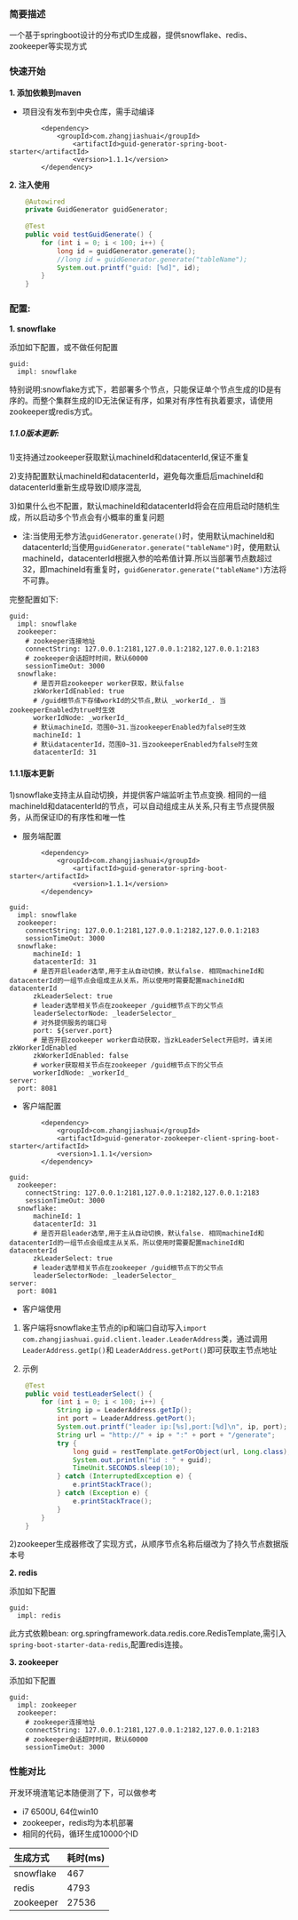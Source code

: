 ### 简要描述
一个基于springboot设计的分布式ID生成器，提供snowflake、redis、zookeeper等实现方式

### 快速开始
**1. 添加依赖到maven**

- 项目没有发布到中央仓库，需手动编译
```
		<dependency>
		    <groupId>com.zhangjiashuai</groupId>
    		    <artifactId>guid-generator-spring-boot-starter</artifactId>
    		    <version>1.1.1</version>
		</dependency>
```

**2. 注入使用**

```java
	@Autowired
	private GuidGenerator guidGenerator;
	
	@Test
	public void testGuidGenerate() {
		for (int i = 0; i < 100; i++) {
			long id = guidGenerator.generate();
			//long id = guidGenerator.generate("tableName");
			System.out.printf("guid: [%d]", id);
		}
	}
```

### 配置:
**1. snowflake**

添加如下配置，或不做任何配置
```
guid:
  impl: snowflake
```
特别说明:snowflake方式下，若部署多个节点，只能保证单个节点生成的ID是有序的。而整个集群生成的ID无法保证有序，如果对有序性有执着要求，请使用zookeeper或redis方式。

##### 1.1.0版本更新:
1)支持通过zookeeper获取默认machineId和datacenterId,保证不重复

2)支持配置默认machineId和datacenterId，避免每次重启后machineId和datacenterId重新生成导致ID顺序混乱

3)如果什么也不配置，默认machineId和datacenterId将会在应用启动时随机生成，所以启动多个节点会有小概率的重复问题

- 注:当使用无参方法`guidGenerator.generate()`时，使用默认machineId和datacenterId;当使用`guidGenerator.generate("tableName")`时，使用默认machineId，datacenterId根据入参的哈希值计算.所以当部署节点数超过32，即machineId有重复时，`guidGenerator.generate("tableName")`方法将不可靠。

完整配置如下:
```
guid:
  impl: snowflake
  zookeeper:
    # zookeeper连接地址
    connectString: 127.0.0.1:2181,127.0.0.1:2182,127.0.0.1:2183
    # zookeeper会话超时时间，默认60000
    sessionTimeOut: 3000
  snowflake:
      # 是否开启zookeeper worker获取，默认false
      zkWorkerIdEnabled: true
      # /guid根节点下存储workId的父节点,默认 _workerId_. 当zookeeperEnabled为true时生效
      workerIdNode: _workerId_
      # 默认machineId，范围0~31.当zookeeperEnabled为false时生效
      machineId: 1
      # 默认datacenterId，范围0~31.当zookeeperEnabled为false时生效
      datacenterId: 31
```

#### 1.1.1版本更新
1)snowflake支持主从自动切换，并提供客户端监听主节点变换. 相同的一组machineId和datacenterId的节点，可以自动组成主从关系,只有主节点提供服务，从而保证ID的有序性和唯一性

- 服务端配置
```
		<dependency>
		    <groupId>com.zhangjiashuai</groupId>
    		    <artifactId>guid-generator-spring-boot-starter</artifactId>
    		    <version>1.1.1</version>
		</dependency>
```
```
guid:
  impl: snowflake
  zookeeper:
    connectString: 127.0.0.1:2181,127.0.0.1:2182,127.0.0.1:2183
    sessionTimeOut: 3000
  snowflake:
      machineId: 1
      datacenterId: 31
      # 是否开启leader选举,用于主从自动切换，默认false. 相同machineId和datacenterId的一组节点会组成主从关系，所以使用时需要配置machineId和datacenterId
      zkLeaderSelect: true
      # leader选举相关节点在zookeeper /guid根节点下的父节点
      leaderSelectorNode: _leaderSelector_
      # 对外提供服务的端口号
      port: ${server.port}
      # 是否开启zookeeper worker自动获取，当zkLeaderSelect开启时，请关闭zkWorkerIdEnabled
      zkWorkerIdEnabled: false
      # worker获取相关节点在zookeeper /guid根节点下的父节点
      workerIdNode: _workerId_
server:
  port: 8081
```
- 客户端配置
```
		<dependency>
		    <groupId>com.zhangjiashuai</groupId>
		    <artifactId>guid-generator-zookeeper-client-spring-boot-starter</artifactId>
		    <version>1.1.1</version>
		</dependency>
```
```
guid:
  zookeeper:
    connectString: 127.0.0.1:2181,127.0.0.1:2182,127.0.0.1:2183
    sessionTimeOut: 3000
  snowflake:
      machineId: 1
      datacenterId: 31
      # 是否开启leader选举,用于主从自动切换，默认false. 相同machineId和datacenterId的一组节点会组成主从关系，所以使用时需要配置machineId和datacenterId
      zkLeaderSelect: true
      # leader选举相关节点在zookeeper /guid根节点下的父节点
      leaderSelectorNode: _leaderSelector_
server:
  port: 8081
```
- 客户端使用

1. 客户端将snowflake主节点的ip和端口自动写入`import com.zhangjiashuai.guid.client.leader.LeaderAddress`类，通过调用`LeaderAddress.getIp()`和
`LeaderAddress.getPort()`即可获取主节点地址

2. 示例
```java
	@Test
	public void testLeaderSelect() {
		for (int i = 0; i < 100; i++) {
			String ip = LeaderAddress.getIp();
			int port = LeaderAddress.getPort();
			System.out.printf("leader ip:[%s],port:[%d]\n", ip, port);
			String url = "http://" + ip + ":" + port + "/generate";
			try {
				long guid = restTemplate.getForObject(url, Long.class);
				System.out.println("id : " + guid);
				TimeUnit.SECONDS.sleep(10);
			} catch (InterruptedException e) {
				e.printStackTrace();
			} catch (Exception e) {
				e.printStackTrace();
			}
		}
	}
```

2)zookeeper生成器修改了实现方式，从顺序节点名称后缀改为了持久节点数据版本号

**2. redis**

添加如下配置
```
guid:
  impl: redis
```
此方式依赖bean: org.springframework.data.redis.core.RedisTemplate,需引入`spring-boot-starter-data-redis`,配置redis连接。

**3. zookeeper**

添加如下配置
```
guid:
  impl: zookeeper
  zookeeper:
    # zookeeper连接地址
    connectString: 127.0.0.1:2181,127.0.0.1:2182,127.0.0.1:2183
    # zookeeper会话超时时间，默认60000
    sessionTimeOut: 3000
```
### 性能对比
开发环境渣笔记本随便测了下，可以做参考
- i7 6500U, 64位win10
- zookeeper，redis均为本机部署
- 相同的代码，循环生成10000个ID

|生成方式|耗时(ms)
|:----    |:---|
|snowflake |467|
|redis     |4793  |
|zookeeper     |27536  |

